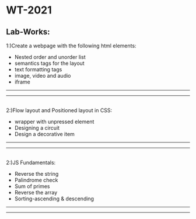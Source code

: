 # WT-2021

## Lab-Works:

1:)Create a webpage with the following html elements:

<ul>
<li>Nested order and unorder list</li>
<li>semantics tags for the layout</li>
<li>text formatting tags</li>
<li>image, video and audio</li>
<li>iframe</li>
</ul><hr><hr><br>
2:)Flow layout and Positioned layout in CSS:
<ul>
<li>wrapper with unpressed element</li>
<li>Designing a circuit </li>
<li>Design a decorative item</li>
</ul><hr><hr><br>
2:)JS Fundamentals:
<ul>
<li>Reverse the string</li>
<li>Palindrome check</li>
<li>Sum of primes</li>
<li>Reverse the array</li>
<li>Sorting-ascending & descending</li>
</ul><hr><hr><br>

